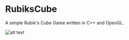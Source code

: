 # RubiksCube
 
A simple Rubik's Cube Game written in C++ and OpenGL.

![alt text](https://i.imgur.com/zooW2E8.png)
